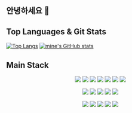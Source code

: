 ## 안녕하세요 👋

Top Languages & Git Stats
---
[![Top Langs](https://github-readme-stats.vercel.app/api/top-langs/?username=mine-kim)](https://github.com/anuraghazra/github-readme-stats)
[![mine's GitHub stats](https://github-readme-stats.vercel.app/api?username=mine-kim)](https://github.com/anuraghazra/github-readme-stats)

Main Stack
---
<div align="center">
  
  ![](https://img.shields.io/badge/Java-ED8B00?style=for-the-badge&logo=openjdk&logoColor=white)
  ![](https://img.shields.io/badge/Spring-6DB33F?style=for-the-badge&logo=spring&logoColor=white)
  ![](https://img.shields.io/badge/JavaScript-F7DF1E?style=for-the-badge&logo=JavaScript&logoColor=white)
  ![](https://img.shields.io/badge/Python-14354C?style=for-the-badge&logo=python&logoColor=white)
  ![](https://img.shields.io/badge/React-20232A?style=for-the-badge&logo=react&logoColor=61DAFB)
  ![](https://img.shields.io/badge/Node.js-43853D?style=for-the-badge&logo=node.js&logoColor=white)
  ![](https://img.shields.io/badge/TypeScript-007ACC?style=for-the-badge&logo=typescript&logoColor=white)
  
  ![](https://img.shields.io/badge/MySQL-00000F?style=for-the-badge&logo=mysql&logoColor=white)
  ![](https://img.shields.io/badge/redis-%23DD0031.svg?&style=for-the-badge&logo=redis&logoColor=white)
  ![](https://img.shields.io/badge/Slack-4A154B?style=for-the-badge&logo=slack&logoColor=white)
  ![](https://img.shields.io/badge/confluence-%23172BF4.svg?style=for-the-badge&logo=confluence&logoColor=white)
  ![](https://img.shields.io/badge/Jira-0052CC?style=for-the-badge&logo=Jira&logoColor=white)
  
  ![](https://img.shields.io/badge/Amazon_AWS-FF9900?style=for-the-badge&logo=amazonaws&logoColor=white)
  ![](https://img.shields.io/badge/docker-%230db7ed.svg?style=for-the-badge&logo=docker&logoColor=white)
  ![](https://img.shields.io/badge/kubernetes-%23326ce5.svg?style=for-the-badge&logo=kubernetes&logoColor=white)
  ![](https://img.shields.io/badge/Jenkins-D24939?style=for-the-badge&logo=Jenkins&logoColor=white)
  ![](https://img.shields.io/badge/grafana-%23F46800.svg?style=for-the-badge&logo=grafana&logoColor=white)
  
</div>
